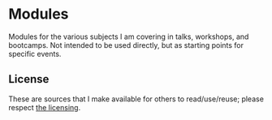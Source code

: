 # Modules

Modules for the various subjects I am covering in talks, workshops, and bootcamps. Not intended to be used directly, but as starting points for specific events.


## License

These are sources that I make available for others to read/use/reuse; please respect [the licensing](../LICENSE).

